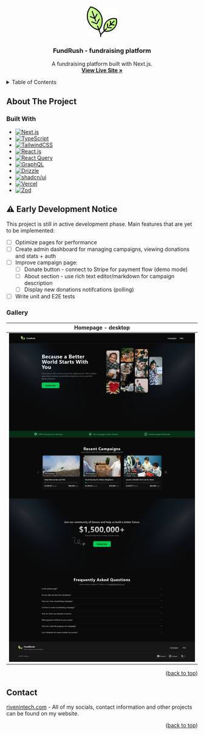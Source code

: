<a id="readme-top"></a>

<!-- PROJECT LOGO -->
<br />
<div align="center">
  <a href="https://github.com/rivenintech/resta">
    <img src="./public/icon.svg" alt="Logo" width="80" height="80">
  </a>

<h3 align="center">FundRush - fundraising platform</h3>

  <p align="center">
    A fundraising platform built with Next.js.
    <br />
    <a href="https://fundrush.rivenintech.com"><strong>View Live Site »</strong></a>
  </p>
</div>

<!-- TABLE OF CONTENTS -->
<details>
  <summary>Table of Contents</summary>
  <ol>
    <li>
      <a href="#about-the-project">About The Project</a>
      <ul>
        <li><a href="#built-with">Built With</a></li>
        <li><a href="#️-early-development-notice">⚠️ Early Development Notice</a></li>
        <li><a href="#gallery">Gallery</a></li>
      </ul>
    </li>
    <li><a href="#contact">Contact</a></li>
  </ol>
</details>

<!-- ABOUT THE PROJECT -->

## About The Project

### Built With

- [![Next.js][nextjs]][nextjs-url]
- [![TypeScript][typescript]][typescript-url]
- [![TailwindCSS][tailwindcss]][tailwindcss-url]
- [![React.js][react]][react-url]
- [![React Query][react-query]][react-query-url]
- [![GraphQL][graphql]][graphql-url]
- [![Drizzle][drizzle]][drizzle-url]
- [![shadcn/ui][shadcn/ui]][shadcn/ui-url]
- [![Vercel][vercel]][vercel-url]
- [![Zod][zod]][zod-url]

## ⚠️ Early Development Notice

This project is still in active development phase. Main features that are yet to be implemented:

- [ ] Optimize pages for performance
- [ ] Create admin dashboard for managing campaigns, viewing donations and stats + auth
- [ ] Improve campaign page:
  - [ ] Donate button - connect to Stripe for payment flow (demo mode)
  - [ ] About section - use rich text editor/markdown for campaign description
  - [ ] Display new donations notifcations (polling)
- [ ] Write unit and E2E tests

### Gallery

| Homepage - desktop |
| --- |
| ![Desktop page screenshot][desktop-screenshot] |

<p align="right">(<a href="#readme-top">back to top</a>)</p>

<!-- CONTACT -->

## Contact

[rivenintech.com][my-website-url] - All of my socials, contact information and other projects can be found on my website.

<p align="right">(<a href="#readme-top">back to top</a>)</p>

<!-- MARKDOWN LINKS & IMAGES -->
<!-- https://www.markdownguide.org/basic-syntax/#reference-style-links -->
<!-- https://github.com/Ileriayo/markdown-badges -->

[desktop-screenshot]: /public/homepage-desktop.png
[my-website-url]: https://rivenintech.com/
[nextjs]: https://img.shields.io/badge/Next-black?style=for-the-badge&logo=next.js&logoColor=white
[nextjs-url]: https://nextjs.org/
[typescript]: https://img.shields.io/badge/typescript-%23007ACC.svg?style=for-the-badge&logo=typescript&logoColor=white
[typescript-url]: https://www.typescriptlang.org/
[tailwindcss]: https://img.shields.io/badge/tailwindcss-06B6D4?style=for-the-badge&logo=tailwindcss&logoColor=white
[tailwindcss-url]: https://tailwindcss.com
[react]: https://img.shields.io/badge/React-20232A?style=for-the-badge&logo=react&logoColor=61DAFB
[react-url]: https://reactjs.org/
[react-query]: https://img.shields.io/badge/-React%20Query-FF4154?style=for-the-badge&logo=react%20query&logoColor=white
[react-query-url]: https://tanstack.com/query
[graphql]: https://img.shields.io/badge/-GraphQL-E10098?style=for-the-badge&logo=graphql&logoColor=white
[graphql-url]: https://graphql.org/
[drizzle]: https://img.shields.io/badge/Drizzle_ORM-000000?style=for-the-badge&logo=drizzle&logoColor=C5F74F
[drizzle-url]: https://orm.drizzle.team/
[vercel]: https://img.shields.io/badge/vercel-%23000000.svg?style=for-the-badge&logo=vercel&logoColor=white
[vercel-url]: https://vercel.com/
[zod]: https://img.shields.io/badge/zod-%233068b7.svg?style=for-the-badge&logo=zod&logoColor=white
[zod-url]: https://zod.dev/
[shadcn/ui]: https://img.shields.io/badge/shadcn/ui-000000?style=for-the-badge&logo=shadcn/ui&logoColor=white
[shadcn/ui-url]: https://ui.shadcn.com/
